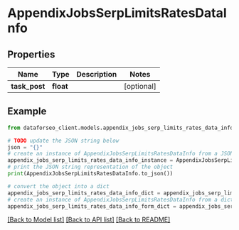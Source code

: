 # AppendixJobsSerpLimitsRatesDataInfo


## Properties

Name | Type | Description | Notes
------------ | ------------- | ------------- | -------------
**task_post** | **float** |  | [optional] 

## Example

```python
from dataforseo_client.models.appendix_jobs_serp_limits_rates_data_info import AppendixJobsSerpLimitsRatesDataInfo

# TODO update the JSON string below
json = "{}"
# create an instance of AppendixJobsSerpLimitsRatesDataInfo from a JSON string
appendix_jobs_serp_limits_rates_data_info_instance = AppendixJobsSerpLimitsRatesDataInfo.from_json(json)
# print the JSON string representation of the object
print(AppendixJobsSerpLimitsRatesDataInfo.to_json())

# convert the object into a dict
appendix_jobs_serp_limits_rates_data_info_dict = appendix_jobs_serp_limits_rates_data_info_instance.to_dict()
# create an instance of AppendixJobsSerpLimitsRatesDataInfo from a dict
appendix_jobs_serp_limits_rates_data_info_form_dict = appendix_jobs_serp_limits_rates_data_info.from_dict(appendix_jobs_serp_limits_rates_data_info_dict)
```
[[Back to Model list]](../README.md#documentation-for-models) [[Back to API list]](../README.md#documentation-for-api-endpoints) [[Back to README]](../README.md)


